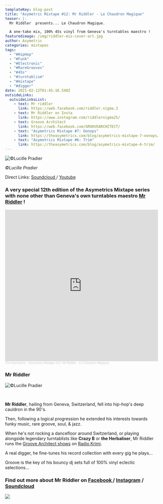 ```yaml
---
templateKey: blog-post
title: "Asymetric Mixtape #12: Mr Riddler - Le Chaudron Magique"
teaser: |-
  Mr Riddler  presents... Le Chaudron Magique.

  A one-take mix, 100% 45s vinyl from Geneva's turntables maestro !
featuredimage: /img/riddler-mix-cover-art.jpg
author: Asymetric
categories: mixtapes
tags:
  - "#HipHop"
  - "#Funk"
  - "#Electronic"
  - "#RareGrooves"
  - "#45s"
  - "#turntablism"
  - "#mixtape"
  - "#digger"
date: 2021-02-12T01:45:16.548Z
outsideLinks:
  outsideLinksList:
    - text: Mr riddler
      link: https://web.facebook.com/riddler.nigma.3
    - text: Mr Riddler on Insta
      link: https://www.instagram.com/riddlernigma25/
    - text: Groove Architect
      link: https://web.facebook.com/GROOVEARCHITECT/
    - text: "Asymetrics Mixtape #7: Oonops"
      link: https://theasymetrics.com/blog/asymetrics-mixtape-7-oonops/
    - text: "Asymetrics Mixtape #6: Trim"
      link: https://theasymetrics.com/blog/asymetrics-mixtape-6-trim/
---
```

![](/img/theasymetrics_mr-riddler-hands-cc-lucille-pradier_big-.jpg "©Lucille Pradier")

*©Lucille Pradier*

Direct Links: [Soundcloud ](https://soundcloud.com/the-asymetrics/asymetrics-mixtape-12-mr-riddler-le-chaudron-magique)/ [Youtube](https://www.youtube.com/watch?v=Pt0ZZInE6Wk)

### A very special 12th edition of the Asymetrics Mixtape series with none other than Geneva's own turntables maestro [Mr Riddler](https://web.facebook.com/riddler.nigma.3) !

<iframe width="100%" height="500" scrolling="no" frameborder="no" allow="autoplay" src="https://w.soundcloud.com/player/?url=https%3A//api.soundcloud.com/tracks/983876356&color=%23ff5500&auto_play=false&hide_related=false&show_comments=true&show_user=true&show_reposts=false&show_teaser=true&visual=true"></iframe><div style="font-size: 10px; color: #cccccc;line-break: anywhere;word-break: normal;overflow: hidden;white-space: nowrap;text-overflow: ellipsis; font-family: Interstate,Lucida Grande,Lucida Sans Unicode,Lucida Sans,Garuda,Verdana,Tahoma,sans-serif;font-weight: 100;"><a href="https://soundcloud.com/the-asymetrics" title="The Asymetrics" target="_blank" style="color: #cccccc; text-decoration: none;">The Asymetrics</a> · <a href="https://soundcloud.com/the-asymetrics/asymetrics-mixtape-12-mr-riddler-le-chaudron-magique" title="Asymetrics Mixtape #12: Mr Riddler - Le Chaudron Magique" target="_blank" style="color: #cccccc; text-decoration: none;">Asymetrics Mixtape #12: Mr Riddler - Le Chaudron Magique</a></div>

### Mr Riddler

![](/img/theasymetrics_mr-riddler-cc-lucille-pradier.jpg "©Lucille Pradier")

**<br>**

**Mr Riddler**, hailing from Geneva, Switzerland, fell into hip-hop's deep cauldron in the 90's.

Then, following a logical progression he extended his interests towards funky music, rare groove, soul, & jazz.

When he's not rocking a dancefloor around Switzerland, or playing alongside legendary turntablists like **Crazy B** or **the Herbaliser**, Mr Riddler runs the [Groove Architect shows](http://www.radiokrimi.com/blog/podcasts-hip-hop/227-podcast-by-riddler-nigma) on [Radio Krimi](http://www.radiokrimi.com/).

A real digger, he fine-tunes his record collection with every gig he plays...

Groove is the key of his bouncy dj sets full of 100% vinyl eclectic selections...

### Find out more about Mr Riddler on [Facebook ](https://web.facebook.com/riddler.nigma.3)/ [Instagram](https://www.instagram.com/riddlernigma25/) / [Soundcloud](https://soundcloud.com/riddler)

![](https://ssl.gstatic.com/ui/v1/icons/mail/images/cleardot.gif)